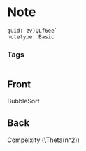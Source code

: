 # Note
```
guid: zv)QLf6ee`
notetype: Basic
```

### Tags
```
```

## Front
BubbleSort

## Back
Compelxity \(\Theta(n^2)\)
